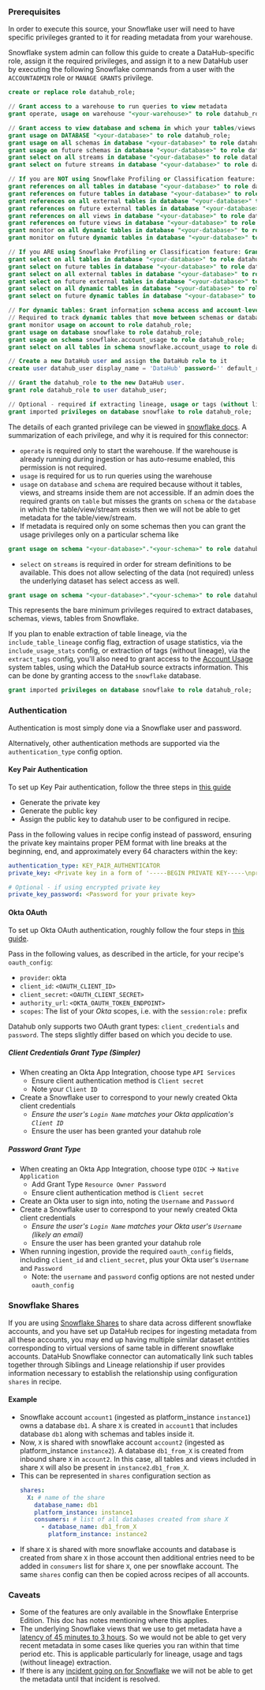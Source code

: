 ### Prerequisites

In order to execute this source, your Snowflake user will need to have specific privileges granted to it for reading metadata
from your warehouse.

Snowflake system admin can follow this guide to create a DataHub-specific role, assign it the required privileges, and assign it to a new DataHub user by executing the following Snowflake commands from a user with the `ACCOUNTADMIN` role or `MANAGE GRANTS` privilege.

```sql
create or replace role datahub_role;

// Grant access to a warehouse to run queries to view metadata
grant operate, usage on warehouse "<your-warehouse>" to role datahub_role;

// Grant access to view database and schema in which your tables/views exist
grant usage on DATABASE "<your-database>" to role datahub_role;
grant usage on all schemas in database "<your-database>" to role datahub_role;
grant usage on future schemas in database "<your-database>" to role datahub_role;
grant select on all streams in database "<your-database>" to role datahub_role;
grant select on future streams in database "<your-database>" to role datahub_role;

// If you are NOT using Snowflake Profiling or Classification feature: Grant references privileges to your tables and views
grant references on all tables in database "<your-database>" to role datahub_role;
grant references on future tables in database "<your-database>" to role datahub_role;
grant references on all external tables in database "<your-database>" to role datahub_role;
grant references on future external tables in database "<your-database>" to role datahub_role;
grant references on all views in database "<your-database>" to role datahub_role;
grant references on future views in database "<your-database>" to role datahub_role;
grant monitor on all dynamic tables in database "<your-database>" to role datahub_role;
grant monitor on future dynamic tables in database "<your-database>" to role datahub_role;

// If you ARE using Snowflake Profiling or Classification feature: Grant select privileges to your tables
grant select on all tables in database "<your-database>" to role datahub_role;
grant select on future tables in database "<your-database>" to role datahub_role;
grant select on all external tables in database "<your-database>" to role datahub_role;
grant select on future external tables in database "<your-database>" to role datahub_role;
grant select on all dynamic tables in database "<your-database>" to role datahub_role;
grant select on future dynamic tables in database "<your-database>" to role datahub_role;

// For dynamic tables: Grant information schema access and account-level monitoring
// Required to track dynamic tables that move between schemas or databases
grant monitor usage on account to role datahub_role;
grant usage on database snowflake to role datahub_role;
grant usage on schema snowflake.account_usage to role datahub_role;
grant select on all tables in schema snowflake.account_usage to role datahub_role;

// Create a new DataHub user and assign the DataHub role to it
create user datahub_user display_name = 'DataHub' password='' default_role = datahub_role default_warehouse = '<your-warehouse>';

// Grant the datahub_role to the new DataHub user.
grant role datahub_role to user datahub_user;

// Optional - required if extracting lineage, usage or tags (without lineage)
grant imported privileges on database snowflake to role datahub_role;
```

The details of each granted privilege can be viewed in [snowflake docs](https://docs.snowflake.com/en/user-guide/security-access-control-privileges.html). A summarization of each privilege, and why it is required for this connector:

- `operate` is required only to start the warehouse.
  If the warehouse is already running during ingestion or has auto-resume enabled,
  this permission is not required.
- `usage` is required for us to run queries using the warehouse
- `usage` on `database` and `schema` are required because without it tables, views, and streams inside them are not accessible. If an admin does the required grants on `table` but misses the grants on `schema` or the `database` in which the table/view/stream exists then we will not be able to get metadata for the table/view/stream.
- If metadata is required only on some schemas then you can grant the usage privileges only on a particular schema like

```sql
grant usage on schema "<your-database>"."<your-schema>" to role datahub_role;
```

- `select` on `streams` is required in order for stream definitions to be available. This does not allow selecting of the data (not required) unless the underlying dataset has select access as well.

```sql
grant usage on schema "<your-database>"."<your-schema>" to role datahub_role;
```

This represents the bare minimum privileges required to extract databases, schemas, views, tables from Snowflake.

If you plan to enable extraction of table lineage, via the `include_table_lineage` config flag, extraction of usage statistics, via the `include_usage_stats` config, or extraction of tags (without lineage), via the `extract_tags` config, you'll also need to grant access to the [Account Usage](https://docs.snowflake.com/en/sql-reference/account-usage.html) system tables, using which the DataHub source extracts information. This can be done by granting access to the `snowflake` database.

```sql
grant imported privileges on database snowflake to role datahub_role;
```

### Authentication

Authentication is most simply done via a Snowflake user and password.

Alternatively, other authentication methods are supported via the `authentication_type` config option.

#### Key Pair Authentication

To set up Key Pair authentication, follow the three steps in [this guide](https://docs.snowflake.com/en/user-guide/key-pair-auth#configuring-key-pair-authentication)

- Generate the private key
- Generate the public key
- Assign the public key to datahub user to be configured in recipe.

Pass in the following values in recipe config instead of password, ensuring the private key maintains proper PEM format with line breaks at the beginning, end, and approximately every 64 characters within the key:

```yml
authentication_type: KEY_PAIR_AUTHENTICATOR
private_key: <Private key in a form of '-----BEGIN PRIVATE KEY-----\nprivate-key\n-----END PRIVATE KEY-----'>

# Optional - if using encrypted private key
private_key_password: <Password for your private key>
```

#### Okta OAuth

To set up Okta OAuth authentication, roughly follow the four steps in [this guide](https://docs.snowflake.com/en/user-guide/oauth-okta).

Pass in the following values, as described in the article, for your recipe's `oauth_config`:

- `provider`: okta
- `client_id`: `<OAUTH_CLIENT_ID>`
- `client_secret`: `<OAUTH_CLIENT_SECRET>`
- `authority_url`: `<OKTA_OAUTH_TOKEN_ENDPOINT>`
- `scopes`: The list of your _Okta_ scopes, i.e. with the `session:role:` prefix

Datahub only supports two OAuth grant types: `client_credentials` and `password`.
The steps slightly differ based on which you decide to use.

##### Client Credentials Grant Type (Simpler)

- When creating an Okta App Integration, choose type `API Services`
  - Ensure client authentication method is `Client secret`
  - Note your `Client ID`
- Create a Snowflake user to correspond to your newly created Okta client credentials
  - _Ensure the user's `Login Name` matches your Okta application's `Client ID`_
  - Ensure the user has been granted your datahub role

##### Password Grant Type

- When creating an Okta App Integration, choose type `OIDC` -> `Native Application`
  - Add Grant Type `Resource Owner Password`
  - Ensure client authentication method is `Client secret`
- Create an Okta user to sign into, noting the `Username` and `Password`
- Create a Snowflake user to correspond to your newly created Okta client credentials
  - _Ensure the user's `Login Name` matches your Okta user's `Username` (likely an email)_
  - Ensure the user has been granted your datahub role
- When running ingestion, provide the required `oauth_config` fields,
  including `client_id` and `client_secret`, plus your Okta user's `Username` and `Password`
  - Note: the `username` and `password` config options are not nested under `oauth_config`

### Snowflake Shares

If you are using [Snowflake Shares](https://docs.snowflake.com/en/user-guide/data-sharing-provider) to share data across different snowflake accounts, and you have set up DataHub recipes for ingesting metadata from all these accounts, you may end up having multiple similar dataset entities corresponding to virtual versions of same table in different snowflake accounts. DataHub Snowflake connector can automatically link such tables together through Siblings and Lineage relationship if user provides information necessary to establish the relationship using configuration `shares` in recipe.

#### Example

- Snowflake account `account1` (ingested as platform_instance `instance1`) owns a database `db1`. A share `X` is created in `account1` that includes database `db1` along with schemas and tables inside it.
- Now, `X` is shared with snowflake account `account2` (ingested as platform_instance `instance2`). A database `db1_from_X` is created from inbound share `X` in `account2`. In this case, all tables and views included in share `X` will also be present in `instance2`.`db1_from_X`.
- This can be represented in `shares` configuration section as
  ```yaml
  shares:
    X: # name of the share
      database_name: db1
      platform_instance: instance1
      consumers: # list of all databases created from share X
        - database_name: db1_from_X
          platform_instance: instance2
  ```
- If share `X` is shared with more snowflake accounts and database is created from share `X` in those account then additional entries need to be added in `consumers` list for share `X`, one per snowflake account. The same `shares` config can then be copied across recipes of all accounts.

### Caveats

- Some of the features are only available in the Snowflake Enterprise Edition. This doc has notes mentioning where this applies.
- The underlying Snowflake views that we use to get metadata have a [latency of 45 minutes to 3 hours](https://docs.snowflake.com/en/sql-reference/account-usage.html#differences-between-account-usage-and-information-schema). So we would not be able to get very recent metadata in some cases like queries you ran within that time period etc. This is applicable particularly for lineage, usage and tags (without lineage) extraction.
- If there is any [incident going on for Snowflake](https://status.snowflake.com/) we will not be able to get the metadata until that incident is resolved.
